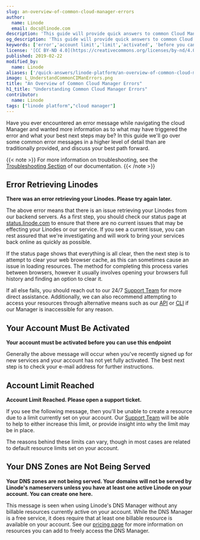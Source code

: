 ```yaml
---
slug: an-overview-of-common-cloud-manager-errors
author:
  name: Linode
  email: docs@linode.com
description: 'This guide will provide quick answers to common Cloud Manager errors. It includes links to helpful documentation and suggestions on next steps.'
og_description: 'This guide will provide quick answers to common Cloud Manager errors. It includes links to helpful documentation and suggestions on next steps.'
keywords: ['error','account limit','limit','activated', 'before you can', 'please try again', 'open a support ticket']
license: '[CC BY-ND 4.0](https://creativecommons.org/licenses/by-nd/4.0)'
published: 2019-02-22
modified_by:
  name: Linode
aliases: ['/quick-answers/linode-platform/an-overview-of-common-cloud-manager-errors/','/quick-answers/linode-platform/understanding-cloud-manager-errors/']
image: L_UnderstandCommonCIManErrors.png
title: "An Overview of Common Cloud Manager Errors"
h1_title: "Understanding Common Cloud Manager Errors"
contributor:
  name: Linode
tags: ["linode platform","cloud manager"]
---
```


Have you ever encountered an error message while navigating the cloud Manager and wanted more information as to what may have triggered the error and what your best next steps may be? In this guide we'll go over some common error messages in a higher level of detail than are traditionally provided, and discuss your best path forward.

{{< note >}}
For more information on troubleshooting, see the [Troubleshooting Section](https://www.linode.com/docs/troubleshooting/) of our documentation.
{{< /note >}}

## Error Retrieving Linodes

**There was an error retrieving your Linodes. Please try again later.**

The above error means that there is an issue retrieving your Linodes from our backend servers. As a first step, you should check our status page at [status.linode.com](https://status.linode.com) to ensure that there are no current issues that may be effecting your Linodes or our service. If you see a current issue, you can rest assured that we're investigating and will work to bring your services back online as quickly as possible.

If the status page shows that everything is all clear, then the next step is to attempt to clear your web browser cache, as this can sometimes cause an issue in loading resources. The method for completing this process varies between browsers, however it usually involves opening your browsers full history and finding an option to clear it.

If all else fails, you should reach out to our 24/7 [Support Team](https://www.linode.com/docs/platform/billing-and-support/support/) for more direct assistance. Additionally, we can also recommend attempting to access your resources through alternative means such as our [API](https://developers.linode.com/api/v4/) or [CLI](https://www.linode.com/docs/platform/api/linode-cli/) if our Manager is inaccessible for any reason.

## Your Account Must Be Activated

**Your account must be activated before you can use this endpoint**

Generally the above message will occur when you've recently signed up for new services and your account has not yet fully activated. The best next step is to check your e-mail address for further instructions.

## Account Limit Reached

**Account Limit Reached. Please open a support ticket.**

If you see the following message, then you'll be unable to create a resource due to a limit currently set on your account.  Our [Support Team](https://www.linode.com/docs/platform/billing-and-support/support/) will be able to help to either increase this limit, or provide insight into why the limit may be in place.

The reasons behind these limits can vary, though in most cases are related to default resource limits set on your account.


## Your DNS Zones are Not Being Served

**Your DNS zones are not being served. Your domains will not be served by Linode's nameservers unless you have at least one active Linode on your account. You can create one here.**

This message is seen when using Linode's DNS Manager without any billable resources currently active on your account. While the DNS Manager is a free service, it does require that at least one billable resource is available on your account. See our [pricing page](https://www.linode.com/pricing/) for more information on resources you can add to freely access the DNS Manager.
